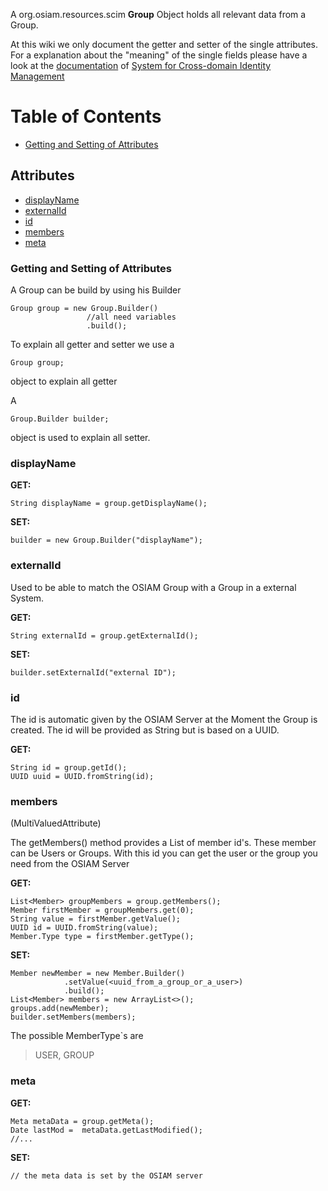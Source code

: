 A org.osiam.resources.scim **Group** Object holds all relevant data from a Group.

At this wiki we only document the getter and setter of the single attributes.
For a explanation about the "meaning" of the single fields please have a look at the [documentation](http://tools.ietf.org/html/draft-ietf-scim-core-schema-22#section-8) of [System for Cross-domain Identity Management](http://tools.ietf.org/html/draft-ietf-scim-core-schema-22)

# Table of Contents

* [Getting and Setting of Attributes](#getting-and-setting-of-attributes)

## Attributes

* [displayName](#displayname)
* [externalId](#externalid)
* [id](#id)
* [members](#members)
* [meta](#meta)


### Getting and Setting of Attributes

A Group can be build by using his Builder

```
Group group = new Group.Builder()
                 //all need variables
                 .build();
```

To explain all getter and setter we use a 


```
Group group;
```

object to explain all getter

A 


```
Group.Builder builder;
```

object is used to explain all setter.

### displayName

**GET:**
```
String displayName = group.getDisplayName();
```

**SET:**
```
builder = new Group.Builder("displayName");
```

### externalId

Used to be able to match the OSIAM Group with a Group in a external System.

**GET:**
```
String externalId = group.getExternalId();
```

**SET:**
```
builder.setExternalId("external ID");
```

### id

The id is automatic given by the OSIAM Server at the Moment the Group is created.
The id will be provided as String but is based on a UUID.

**GET:**
```
String id = group.getId();
UUID uuid = UUID.fromString(id);
```

### members

(MultiValuedAttribute)

The getMembers() method provides a List of member id's. These member can be Users or Groups.
With this id you can get the user or the group you need from the OSIAM Server

**GET:**
```
List<Member> groupMembers = group.getMembers();
Member firstMember = groupMembers.get(0);
String value = firstMember.getValue();
UUID id = UUID.fromString(value);
Member.Type type = firstMember.getType();
```

**SET:**
```
Member newMember = new Member.Builder()
            .setValue(<uuid_from_a_group_or_a_user>)
            .build();
List<Member> members = new ArrayList<>();
groups.add(newMember);
builder.setMembers(members);
```

The possible MemberType`s are

> USER, GROUP

### meta

**GET:**
```
Meta metaData = group.getMeta();
Date lastMod =  metaData.getLastModified();
//...
```

**SET:**
```
// the meta data is set by the OSIAM server
```
